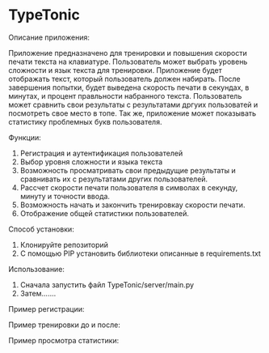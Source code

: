 # TypeTonic
Описание приложения:

Приложение предназначено для тренировки и повышения скорости печати текста на клавиатуре. Пользователь может выбрать уровень сложности и язык текста для тренировки.
Приложение будет отображать текст, который пользователь должен набирать. После завершения попытки, будет выведена скорость печати в секундах, в минутах, и процент правльности набранного текста.
Пользователь может сравнить свои результаты с результатами дргуих пользоватей и посмотреть свое место в топе. Так же, приложение может показывать статистику проблемных букв пользователя.
  
Функции:
  1) Регистрация и аутентификация пользователей
  2) Выбор уровня сложности и языка текста
  3) Возможность просматривать свои предыдущие результаты и сравнивать их с результатами других пользователей.
  4) Рассчет скорости печати пользователя в символах в секунду, минуту и точности ввода.
  5) Возможность начать и закончить тренировкау скорости печати.
  6) Отображение общей статистики пользователей.

Способ установки:
  1) Клонируйте репозиторий
  2) С помощью PIP установить библиотеки описанные в requirements.txt

Использование:
  1) Сначала запустить файл TypeTonic/server/main.py
  2) Затем.......


Пример регистрации:

Пример тренировки до и после:

Пример просмотра статистики:
